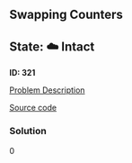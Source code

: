 ## Swapping Counters

## State: :cloud: **Intact**

**ID: 321**

[Problem Description](https://projecteuler.net/problem=321)

[Source code](main.cpp)

### Solution
0